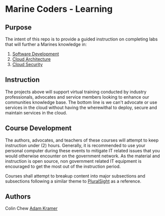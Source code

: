 # Marine Coders - Learning

## Purpose

The intent of this repo is to provide a guided instruction on completing labs that will further a Marines knowledge in:

1. [Software Development](../blob/master/software-development/Course.md)
2. [Cloud Architecture](../blob/master/cloud-architecture/Course.md)
3. [Cloud Security](../blob/master/cloud-security/Course.md)

## Instruction

The projects above will support virtual training conducted by industry professionals,
advocates and service members looking to enhance our communities knowledge base.
The bottom line is we can't advocate or use services in the cloud without having
the wherewithal to deploy, secure and maintain services in the cloud.

## Course Development

The authors, advocates, and teachers of these courses will attempt to keep
instruction under (2) hours. Generally, it is recommended to use your personal
computer during these events to mitigate IT related issues that you would
otherwise encounter on the government network. As the material and instruction
is open source, non government related IT equipment is encouraged to get the
most out of the instruction period.

Courses shall attempt to breakup content into major subsections and subsections
following a similar theme to [PluralSight](https://pluralsight.com) as a reference.

## Authors

Colin Chew
[Adam Kramer](https://www.linkedin.com/in/adam-kramer-a7951243/)
